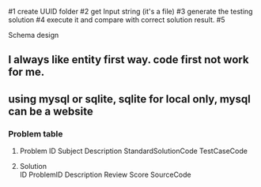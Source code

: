 #1 create UUID folder
#2 get Input string (it's a file)
#3 generate the testing solution
#4 execute it and compare with correct solution result.
#5 


Schema design
## I always like entity first way. code first not work for me.
## using mysql or sqlite, sqlite for local only, mysql can be a website

### Problem table
1) Problem 
	ID
	Subject
	Description
	StandardSolutionCode
	TestCaseCode
	
2) Solution  
	ID
	ProblemID
	Description
	Review
 	Score
 	SourceCode
 
          